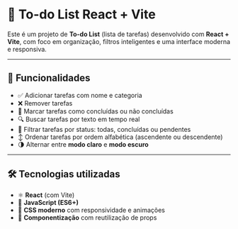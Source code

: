 # 📝 To-do List React + Vite

Este é um projeto de **To-do List** (lista de tarefas) desenvolvido com **React + Vite**, com foco em organização, filtros inteligentes e uma interface moderna e responsiva.

---

## 🎯 Funcionalidades

-   ✅ Adicionar tarefas com nome e categoria
-   ❌ Remover tarefas
-   🔁 Marcar tarefas como concluídas ou não concluídas
-   🔍 Buscar tarefas por texto em tempo real
-   🧩 Filtrar tarefas por status: todas, concluídas ou pendentes
-   ↕️ Ordenar tarefas por ordem alfabética (ascendente ou descendente)
-   🌗 Alternar entre **modo claro** e **modo escuro**

---

## 🛠️ Tecnologias utilizadas

-   ⚛️ **React** (com Vite)
-   📜 **JavaScript (ES6+)**
-   🎨 **CSS moderno** com responsividade e animações
-   🧱 **Componentização** com reutilização de props
